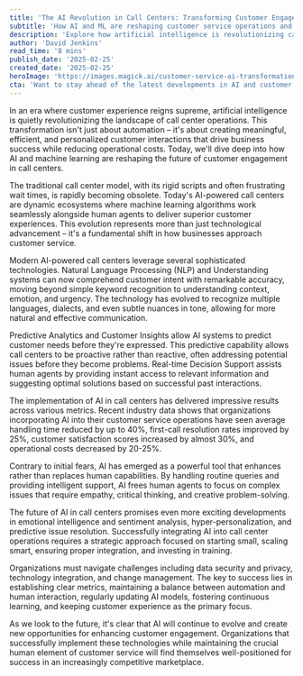 ```yaml
---
title: 'The AI Revolution in Call Centers: Transforming Customer Engagement Through Machine Learning'
subtitle: 'How AI and ML are reshaping customer service operations and driving business success'
description: 'Explore how artificial intelligence is revolutionizing call center operations, creating more efficient and personalized customer experiences while reducing costs. Learn about the latest technologies, implementation strategies, and future trends shaping the future of customer service.'
author: 'David Jenkins'
read_time: '8 mins'
publish_date: '2025-02-25'
created_date: '2025-02-25'
heroImage: 'https://images.magick.ai/customer-service-ai-transformation.jpg'
cta: 'Want to stay ahead of the latest developments in AI and customer service? Follow us on LinkedIn for regular insights and updates on how technology is transforming business operations.'
---
```


In an era where customer experience reigns supreme, artificial intelligence is quietly revolutionizing the landscape of call center operations. This transformation isn't just about automation – it's about creating meaningful, efficient, and personalized customer interactions that drive business success while reducing operational costs. Today, we'll dive deep into how AI and machine learning are reshaping the future of customer engagement in call centers.

The traditional call center model, with its rigid scripts and often frustrating wait times, is rapidly becoming obsolete. Today's AI-powered call centers are dynamic ecosystems where machine learning algorithms work seamlessly alongside human agents to deliver superior customer experiences. This evolution represents more than just technological advancement – it's a fundamental shift in how businesses approach customer service.

Modern AI-powered call centers leverage several sophisticated technologies. Natural Language Processing (NLP) and Understanding systems can now comprehend customer intent with remarkable accuracy, moving beyond simple keyword recognition to understanding context, emotion, and urgency. The technology has evolved to recognize multiple languages, dialects, and even subtle nuances in tone, allowing for more natural and effective communication.

Predictive Analytics and Customer Insights allow AI systems to predict customer needs before they're expressed. This predictive capability allows call centers to be proactive rather than reactive, often addressing potential issues before they become problems. Real-time Decision Support assists human agents by providing instant access to relevant information and suggesting optimal solutions based on successful past interactions.

The implementation of AI in call centers has delivered impressive results across various metrics. Recent industry data shows that organizations incorporating AI into their customer service operations have seen average handling time reduced by up to 40%, first-call resolution rates improved by 25%, customer satisfaction scores increased by almost 30%, and operational costs decreased by 20-25%.

Contrary to initial fears, AI has emerged as a powerful tool that enhances rather than replaces human capabilities. By handling routine queries and providing intelligent support, AI frees human agents to focus on complex issues that require empathy, critical thinking, and creative problem-solving.

The future of AI in call centers promises even more exciting developments in emotional intelligence and sentiment analysis, hyper-personalization, and predictive issue resolution. Successfully integrating AI into call center operations requires a strategic approach focused on starting small, scaling smart, ensuring proper integration, and investing in training.

Organizations must navigate challenges including data security and privacy, technology integration, and change management. The key to success lies in establishing clear metrics, maintaining a balance between automation and human interaction, regularly updating AI models, fostering continuous learning, and keeping customer experience as the primary focus.

As we look to the future, it's clear that AI will continue to evolve and create new opportunities for enhancing customer engagement. Organizations that successfully implement these technologies while maintaining the crucial human element of customer service will find themselves well-positioned for success in an increasingly competitive marketplace.